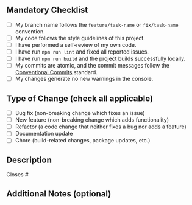 ## Mandatory Checklist

- [ ] My branch name follows the `feature/task-name` or `fix/task-name` convention.
- [ ] My code follows the style guidelines of this project.
- [ ] I have performed a self-review of my own code.
- [ ] I have run `npm run lint` and fixed all reported issues.
- [ ] I have run `npm run build` and the project builds successfully locally.
- [ ] My commits are atomic, and the commit messages follow the [Conventional Commits](https://www.conventionalcommits.org/en/v1.0.0/) standard.
- [ ] My changes generate no new warnings in the console.

## Type of Change (check all applicable)

- [ ] Bug fix (non-breaking change which fixes an issue)
- [ ] New feature (non-breaking change which adds functionality)
- [ ] Refactor (a code change that neither fixes a bug nor adds a feature)
- [ ] Documentation update
- [ ] Chore (build-related changes, package updates, etc.)

## Description

Closes # <!-- (Link to the issue that this PR addresses) -->

## Additional Notes (optional)

<!-- Any other information that is important to this PR, such as:
- Acknowledgment of any technical debt being introduced.
- Any new environment variables required.
- Specific deployment considerations.
-->
